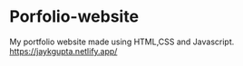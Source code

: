 # Porfolio-website
My portfolio website made using HTML,CSS and Javascript.
https://jaykgupta.netlify.app/

